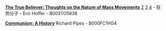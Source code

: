 [**The True Believer: Thoughts on the Nature of Mass Movements**](https://z-library.sk/book/26816628/ebdf11/the-true-believer-thoughts-on-the-nature-of-mass-movements.html) [2](https://z-library.sk/book/29820054/8470b2/the-true-believer-thoughts-on-the-nature-of-mass-movements-perennial-classics.html) [3](https://z-library.sk/book/21917217/a51366/the-true-believer.html) [4](https://z-library.sk/book/23743917/cf73fa/the-true-believer.html) - 狂热分子 - Eric Hoffer - B003TO5838


[**Communism: A History**](https://z-library.sk/book/3519315/3dcfd9/communism-a-history.html) Richard Pipes - B000FC1HG4